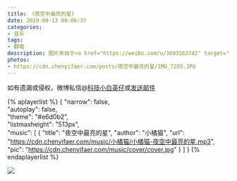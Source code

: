 ```yaml
---
title: 《夜空中最亮的星》
date: 2019-09-13 00:06:37
categories:
- 音乐
tags:
- 翻唱
description: 图片来自于<a href="https://weibo.com/u/1693163742" target="_blank">萝菽菽</a>
photos:
- https://cdn.chenyifaer.com/posts/夜空中最亮的星/IMG_7265.JPG
---
```


如有遗漏或侵权，微博私信@<a href="https://weibo.com/kjxbyz" target="_blank">科技小白英仔</a>或<a href="mailto:me@chenyifaer.com" target="_blank">发送邮件</a>

{% aplayerlist %}
{
    "narrow": false,                          
    "autoplay": false,                         
    "theme": "#e6d0b2",	  
    "listmaxheight": "513px",                    
    "music": [
        {
            "title": "夜空中最亮的星",
            "author": "小橘猫",
            "url": "https://cdn.chenyifaer.com/music/小橘猫/小橘猫-夜空中最亮的星.mp3",
            "pic": "https://cdn.chenyifaer.com/music/cover/cover.jpg"
        }
    ]
}
{% endaplayerlist %}

![](https://cdn.chenyifaer.com/posts/夜空中最亮的星/IMG_7266.JPG)
